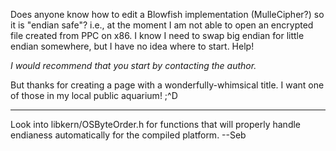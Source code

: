 Does anyone know how to edit a Blowfish implementation (MulleCipher?) so it is "endian safe"? i.e., at the moment I am not able to open an encrypted file created from PPC on x86. I know I need to swap big endian for little endian somewhere, but I have no idea where to start. Help!

*I would recommend that you start by contacting the author.*

But thanks for creating a page with a wonderfully-whimsical title. I want one of those in my local public aquarium!  ;^D

----
Look into libkern/OSByteOrder.h for functions that will properly handle endianess automatically for the compiled platform. --Seb
